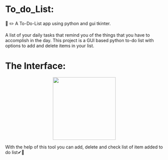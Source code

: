 # To_do_List:
:book: :pencil2: 
A To-Do-List app using python and gui tkinter.  

A list of your daily tasks that remind you of the things that you have to accomplish in the day. 
This project is a GUI based python to-do list with options to add and delete items in your list.


# The Interface:
<p align="center"> <img width="200" src="" alt=""></p>
With the help of this tool you can add, delete and check list of item added to do list✔📝
